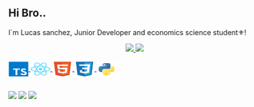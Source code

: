 ## Hi Bro.. 
I´m Lucas sanchez, 
Junior Developer and economics science student⚜!
<div align="center">
  <a href="https://github.com/Scareight">
  <img height="150em" src="https://github-readme-stats.vercel.app/api?username=Scareight&show_icons=true&theme=merko&include_all_commits=true&count_private=true"/>
  <img height="150em" src="https://github-readme-stats.vercel.app/api/top-langs/?username=Scareight&layout=compact&langs_count=7&theme=merko"/>
</div>
<div style="display: inline_block"><br>
  <img align="center" alt="Rafa-Js" height="30" width="40" src="https://raw.githubusercontent.com/devicons/devicon/master/icons/typescript/typescript-plain.svg">
  <img align="center" alt="Rafa-React" height="30" width="40" src="https://raw.githubusercontent.com/devicons/devicon/master/icons/react/react-original.svg">
  <img align="center" alt="Rafa-HTML" height="30" width="40" src="https://raw.githubusercontent.com/devicons/devicon/master/icons/html5/html5-original.svg">
  <img align="center" alt="Rafa-CSS" height="30" width="40" src="https://raw.githubusercontent.com/devicons/devicon/master/icons/css3/css3-original.svg">
  <img align="center" alt="Rafa-Python" height="30" width="40" src="https://raw.githubusercontent.com/devicons/devicon/master/icons/python/python-original.svg">
</div>
  
  ##
 
<div> 
 <a href="https://twitter.com/Scareight"><img src="https://img.shields.io/badge/twitter-%231DA1F2.svg?&style=for-the-badge&logo=twitter&logoColor=white" height=25></a>  
 <a href="https://discord.gg/YpNDSky9" target="_blank"><img src="https://img.shields.io/badge/Discord-7289DA?style=for-the-badge&logo=discord&logoColor=white" target="_blank" height=25></a> 
  <a href = "mailto:xtogamer@gmail.com"><img src="https://img.shields.io/badge/-Gmail-%23333?style=for-the-badge&logo=gmail&logoColor=white" target="_blank" height=25></a>
</div>
